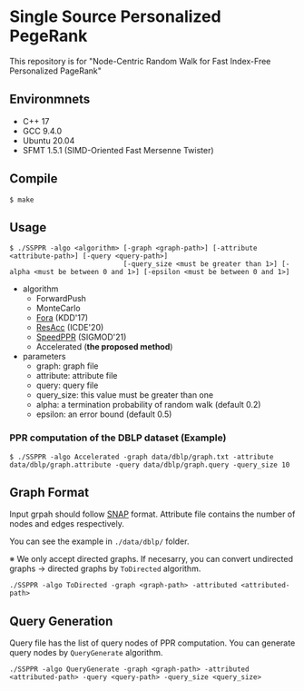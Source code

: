 # Single Source Personalized PegeRank
This repository is for "Node-Centric Random Walk for Fast Index-Free Personalized PageRank"

## Environmnets
- C++ 17
- GCC 9.4.0
- Ubuntu 20.04
- SFMT 1.5.1 (SIMD-Oriented Fast Mersenne Twister)

## Compile
```
$ make
```

## Usage


```
$ ./SSPPR -algo <algorithm> [-graph <graph-path>] [-attribute <attribute-path>] [-query <query-path>]
                            [-query_size <must be greater than 1>] [-alpha <must be between 0 and 1>] [-epsilon <must be between 0 and 1>]
```

- algorithm
  - ForwardPush
  - MonteCarlo
  - [Fora](https://dl.acm.org/doi/abs/10.1145/3097983.3098072) (KDD'17)
  - [ResAcc](https://ieeexplore.ieee.org/abstract/document/9101811) (ICDE'20)
  - [SpeedPPR](https://dl.acm.org/doi/abs/10.1145/3448016.3457298) (SIGMOD'21)
  - Accelerated (**the proposed method**)
- parameters
  - graph: graph file
  - attribute: attribute file
  - query: query file
  - query_size: this value must be greater than one
  - alpha: a termination probability of random walk (default 0.2)
  - epsilon: an error bound (default 0.5)
  
### PPR computation of the DBLP dataset (Example)
```
$ ./SSPPR -algo Accelerated -graph data/dblp/graph.txt -attribute data/dblp/graph.attribute -query data/dblp/graph.query -query_size 10
```
 
## Graph Format
Input grpah should follow [SNAP](http://snap.stanford.edu/data/) format. 
Attribute file contains the number of nodes and edges respectively.

You can see the example in ```./data/dblp/``` folder.



※ We only accept directed graphs. If necesarry, you can convert undirected graphs -> directed graphs by ```ToDirected``` algorithm.
```
./SSPPR -algo ToDirected -graph <graph-path> -attributed <attributed-path>
```

## Query Generation
Query file has the list of query nodes of PPR computation.
You can generate query nodes by ```QueryGenerate``` algorithm.
```
./SSPPR -algo QueryGenerate -graph <graph-path> -attributed <attributed-path> -query <query-path> -query_size <query_size>
```
